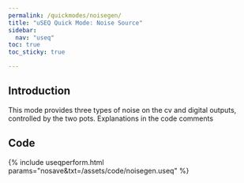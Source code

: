 ```yaml
---
permalink: /quickmodes/noisegen/
title: "uSEQ Quick Mode: Noise Source"
sidebar:
  nav: "useq"
toc: true
toc_sticky: true

---
```


## Introduction

This mode provides three types of noise on the cv and digital outputs, controlled by the two pots. Explanations in the code comments

## Code 

{% include useqperform.html params="nosave&txt=/assets/code/noisegen.useq" %}

